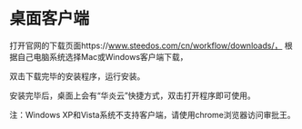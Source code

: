 # 桌面客户端

打开官网的下载页面https://www.steedos.com/cn/workflow/downloads/， 根据自己电脑系统选择Mac或Windows客户端下载，

双击下载完毕的安装程序，运行安装。

安装完毕后，桌面上会有“华炎云”快捷方式，双击打开程序即可使用。

注：Windows XP和Vista系统不支持客户端，请使用chrome浏览器访问审批王。
